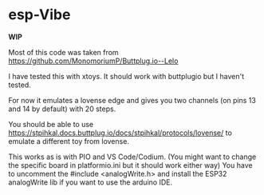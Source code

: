 # esp-Vibe
**WIP**

Most of this code was taken from https://github.com/MonomoriumP/Buttplug.io--Lelo

I have tested this with xtoys. It should work with buttplugio but I haven't tested.

For now it emulates a lovense edge and gives you two channels (on pins 13 and 14 by default) with 20 steps.

You should be able to use https://stpihkal.docs.buttplug.io/docs/stpihkal/protocols/lovense/ to emulate a different toy from lovense.

This works as is with PIO and VS Code/Codium. (You might want to change the specific board in platformio.ini but it should work either way)
You have to uncomment the #include <analogWrite.h> and install the ESP32 analogWrite lib if you want to use the arduino IDE.